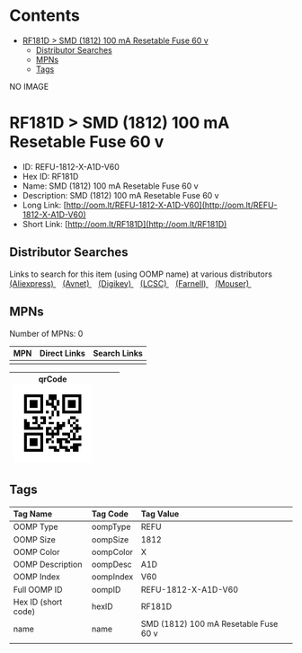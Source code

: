 



Contents
========

* [RF181D > SMD (1812) 100 mA Resetable Fuse 60 v](#rf181d--smd-1812-100-ma-resetable-fuse-60-v)
	* [Distributor Searches](#distributor-searches)
	* [MPNs](#mpns)
	* [Tags](#tags)
  
NO IMAGE  
# RF181D > SMD (1812) 100 mA Resetable Fuse 60 v

- ID: REFU-1812-X-A1D-V60
- Hex ID: RF181D
- Name: SMD (1812) 100 mA Resetable Fuse 60 v
- Description: SMD (1812) 100 mA Resetable Fuse 60 v
- Long Link: [http://oom.lt/REFU-1812-X-A1D-V60](http://oom.lt/REFU-1812-X-A1D-V60)
- Short Link: [http://oom.lt/RF181D](http://oom.lt/RF181D)

## Distributor Searches
  
Links to search for this item (using OOMP name) at various distributors  
[(Aliexpress) ](https://www.aliexpress.com/wholesale?SearchText=1117SMD+1812+100+mA+Resetable+Fuse+60+v)&nbsp;&nbsp;&nbsp;[(Avnet) ](https://www.avnet.com/shop/us/search/SMD+1812+100+mA+Resetable+Fuse+60+v)&nbsp;&nbsp;&nbsp;[(Digikey) ](https://www.digikey.co.uk/en/products/result?s=SMD+1812+100+mA+Resetable+Fuse+60+v)&nbsp;&nbsp;&nbsp;[(LCSC) ](https://www.lcsc.com/search?q=SMD+1812+100+mA+Resetable+Fuse+60+v)&nbsp;&nbsp;&nbsp;[(Farnell) ](https://uk.farnell.com/search?st=SMD+1812+100+mA+Resetable+Fuse+60+v)&nbsp;&nbsp;&nbsp;[(Mouser) ](https://www.mouser.com/c/?q=SMD+1812+100+mA+Resetable+Fuse+60+v)&nbsp;&nbsp;&nbsp;
## MPNs
  
Number of MPNs: 0  

|MPN|Direct Links|Search Links|
| :--- | :--- | :--- |
||||
  

|qrCode<br>[![](https://raw.githubusercontent.com/oomlout/oomlout_OOMP_parts_V2/main/REFU/1812/X/A1D/V60/qrCode_140.png)](https://github.com/oomlout/oomlout_OOMP_parts_V2/tree/main/REFU/1812/X/A1D/V60/qrCode.png)||||
| :---: | :---: | :---: | :---: |

## Tags
  

|Tag Name|Tag Code|Tag Value|
| :--- | :--- | :--- |
|OOMP Type|oompType|REFU|
|OOMP Size|oompSize|1812|
|OOMP Color|oompColor|X|
|OOMP Description|oompDesc|A1D|
|OOMP Index|oompIndex|V60|
|Full OOMP ID|oompID|REFU-1812-X-A1D-V60|
|Hex ID (short code)|hexID|RF181D|
|name|name|SMD (1812) 100 mA Resetable Fuse 60 v|
||||
